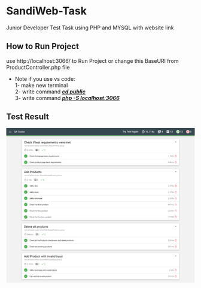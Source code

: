 # SandiWeb-Task
Junior Developer Test Task using PHP and MYSQL with website link

## How to Run Project
   use http://localhost:3066/ to Run Project or change this BaseURl from ProductController.php file
  * Note if you use vs code:<br>
      1- make new terminal <br>
      2- write command <u>***cd public***</u> <br>
      3- write command <u>***php -S localhost:3066***</u> <br>
   
## Test Result
<img src="Image/QA Tester.png" alt="Alt text" title="Optional title">

   

